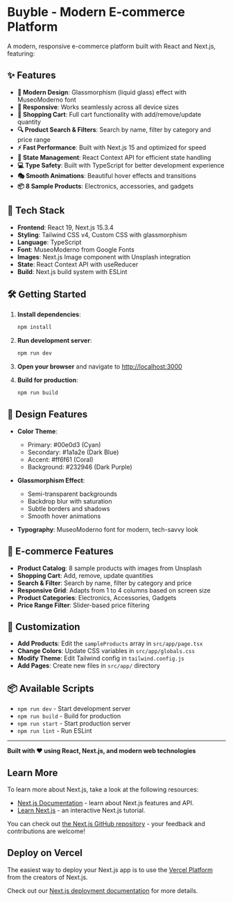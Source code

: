 # Buyble - Modern E-commerce Platform

A modern, responsive e-commerce platform built with React and Next.js, featuring:

## ✨ Features

- **🎨 Modern Design**: Glassmorphism (liquid glass) effect with MuseoModerno font
- **📱 Responsive**: Works seamlessly across all device sizes
- **🛒 Shopping Cart**: Full cart functionality with add/remove/update quantity
- **🔍 Product Search & Filters**: Search by name, filter by category and price range
- **⚡ Fast Performance**: Built with Next.js 15 and optimized for speed
- **🎯 State Management**: React Context API for efficient state handling
- **💻 Type Safety**: Built with TypeScript for better development experience
- **🎭 Smooth Animations**: Beautiful hover effects and transitions
- **📦 8 Sample Products**: Electronics, accessories, and gadgets

## 🚀 Tech Stack

- **Frontend**: React 19, Next.js 15.3.4
- **Styling**: Tailwind CSS v4, Custom CSS with glassmorphism
- **Language**: TypeScript
- **Font**: MuseoModerno from Google Fonts
- **Images**: Next.js Image component with Unsplash integration
- **State**: React Context API with useReducer
- **Build**: Next.js build system with ESLint

## 🛠 Getting Started

1. **Install dependencies**:
   ```bash
   npm install
   ```

2. **Run development server**:
   ```bash
   npm run dev
   ```

3. **Open your browser** and navigate to [http://localhost:3000](http://localhost:3000)

4. **Build for production**:
   ```bash
   npm run build
   ```

## 🎨 Design Features

- **Color Theme**: 
  - Primary: #00e0d3 (Cyan)
  - Secondary: #1a1a2e (Dark Blue)
  - Accent: #ff6f61 (Coral)
  - Background: #232946 (Dark Purple)

- **Glassmorphism Effect**:
  - Semi-transparent backgrounds
  - Backdrop blur with saturation
  - Subtle borders and shadows
  - Smooth hover animations

- **Typography**: MuseoModerno font for modern, tech-savvy look

## 🛒 E-commerce Features

- **Product Catalog**: 8 sample products with images from Unsplash
- **Shopping Cart**: Add, remove, update quantities
- **Search & Filter**: Search by name, filter by category and price
- **Responsive Grid**: Adapts from 1 to 4 columns based on screen size
- **Product Categories**: Electronics, Accessories, Gadgets
- **Price Range Filter**: Slider-based price filtering

## 🔧 Customization

- **Add Products**: Edit the `sampleProducts` array in `src/app/page.tsx`
- **Change Colors**: Update CSS variables in `src/app/globals.css`
- **Modify Theme**: Edit Tailwind config in `tailwind.config.js`
- **Add Pages**: Create new files in `src/app/` directory

## 📦 Available Scripts

- `npm run dev` - Start development server
- `npm run build` - Build for production
- `npm run start` - Start production server
- `npm run lint` - Run ESLint

---

**Built with ❤️ using React, Next.js, and modern web technologies**

## Learn More

To learn more about Next.js, take a look at the following resources:

- [Next.js Documentation](https://nextjs.org/docs) - learn about Next.js features and API.
- [Learn Next.js](https://nextjs.org/learn) - an interactive Next.js tutorial.

You can check out [the Next.js GitHub repository](https://github.com/vercel/next.js) - your feedback and contributions are welcome!

## Deploy on Vercel

The easiest way to deploy your Next.js app is to use the [Vercel Platform](https://vercel.com/new?utm_medium=default-template&filter=next.js&utm_source=create-next-app&utm_campaign=create-next-app-readme) from the creators of Next.js.

Check out our [Next.js deployment documentation](https://nextjs.org/docs/app/building-your-application/deploying) for more details.
